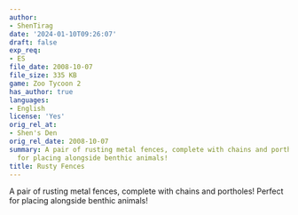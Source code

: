 ```yaml
---
author:
- ShenTirag
date: '2024-01-10T09:26:07'
draft: false
exp_req:
- ES
file_date: 2008-10-07
file_size: 335 KB
game: Zoo Tycoon 2
has_author: true
languages:
- English
license: 'Yes'
orig_rel_at:
- Shen's Den
orig_rel_date: 2008-10-07
summary: A pair of rusting metal fences, complete with chains and portholes! Perfect
  for placing alongside benthic animals!
title: Rusty Fences
---
```


A pair of rusting metal fences, complete with chains and portholes! Perfect for placing alongside benthic animals!